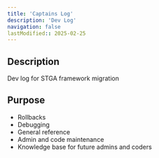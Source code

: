 ```yaml
---
title: 'Captains Log'
description: 'Dev Log'
navigation: false
lastModified:: 2025-02-25
---
```


## Description

Dev log for STGA framework migration

## Purpose

- Rollbacks
- Debugging
- General reference
- Admin and code maintenance
- Knowledge base for future admins and coders
